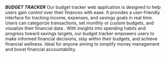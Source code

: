 ***BUDGET TRACKER***
Our budget tracker web application is designed to help users gain control over their finances with ease. It provides a user-friendly interface for tracking income, expenses, and savings goals in real time. 
Users can categorize transactions, set monthly or custom budgets, and visualize their financial data . With insights into spending habits and progress toward savings targets, our budget tracker empowers users
to make informed financial decisions, stay within their budgets, and achieve financial wellness. Ideal for anyone aiming to simplify money management and boost financial accountability.
